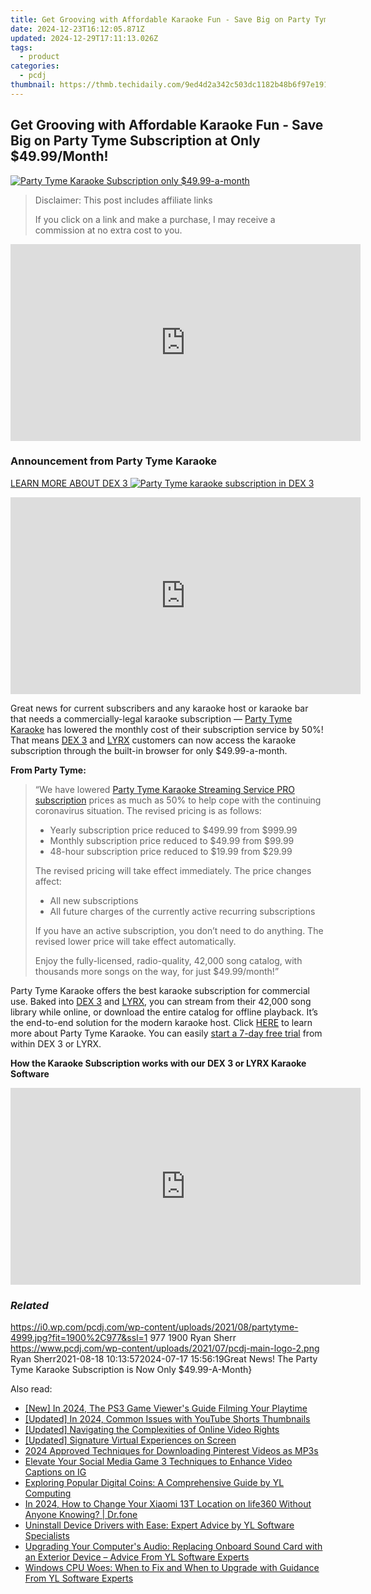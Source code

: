 ```yaml
---
title: Get Grooving with Affordable Karaoke Fun - Save Big on Party Tyme Subscription at Only $49.99/Month!
date: 2024-12-23T16:12:05.871Z
updated: 2024-12-29T17:11:13.026Z
tags:
  - product
categories:
  - pcdj
thumbnail: https://thmb.techidaily.com/9ed4d2a342c503dc1182b48b6f97e1914eb836100fe0df4621fadbbe35959f4b.jpg
---
```


## Get Grooving with Affordable Karaoke Fun - Save Big on Party Tyme Subscription at Only $49.99/Month!

[![Party Tyme Karaoke Subscription only $49.99-a-month](https://i0.wp.com/pcdj.com/wp-content/uploads/2021/08/partytyme-4999.jpg?resize=845%2C321&ssl=1)](https://i0.wp.com/pcdj.com/wp-content/uploads/2021/08/partytyme-4999.jpg?fit=1030%2C530&ssl=1 "Party Tyme Karaoke Subscription only $49.99-a-month")

>  Disclaimer: This post includes affiliate links
>
>  If you click on a link and make a purchase, I may receive a commission at no extra cost to you.
>

<!-- affiliate ads begin -->
<iframe width="560" height="315" src="https://www.youtube.com/embed/wVVp-GggK3U?si=RJb1ClNQV7GjTu_3" title="YouTube video player" frameborder="0" allow="accelerometer; autoplay; clipboard-write; encrypted-media; gyroscope; picture-in-picture; web-share" referrerpolicy="strict-origin-when-cross-origin" allowfullscreen></iframe>
<!-- affiliate ads end -->

### Announcement from Party Tyme Karaoke

[LEARN MORE ABOUT DEX 3 ![Party Tyme karaoke subscription in DEX 3](https://i1.wp.com/pcdj.com/wp-content/uploads/2017/09/dex3-partytyme-new.jpg?fit=300%2C300&ssl=1 "Party Tyme karaoke subscription in DEX 3")](https://tools.techidaily.com/pcdj/products/)

<!-- affiliate ads begin -->
<iframe width="560" height="315" src="https://www.youtube.com/embed/9ECz3oZ8NrQ?si=86vkwkDJo9HQXpzt" title="YouTube video player" frameborder="0" allow="accelerometer; autoplay; clipboard-write; encrypted-media; gyroscope; picture-in-picture; web-share" referrerpolicy="strict-origin-when-cross-origin" allowfullscreen></iframe>
<!-- affiliate ads end -->

Great news for current subscribers and any karaoke host or karaoke bar that needs a commercially-legal karaoke subscription — [Party Tyme Karaoke](https://tools.techidaily.com/pcdj/products/) has lowered the monthly cost of their subscription service by 50%! That means [DEX 3](https://tools.techidaily.com/pcdj/products/) and [LYRX](https://www.lyrxkaraoke.com) customers can now access the karaoke subscription through the built-in browser for only $49.99-a-month.

**From Party Tyme:** 

> “We have lowered [Party Tyme Karaoke Streaming Service PRO subscription](https://tools.techidaily.com/pcdj/products/) prices as much as 50% to help cope with the continuing coronavirus situation. The revised pricing is as follows:
> 
> * Yearly subscription price reduced to $499.99 from $999.99
> * Monthly subscription price reduced to $49.99 from $99.99
> * 48-hour subscription price reduced to $19.99 from $29.99
> 
> The revised pricing will take effect immediately. The price changes affect:
> 
> * All new subscriptions
> * All future charges of the currently active recurring subscriptions
> 
> If you have an active subscription, you don’t need to do anything. The revised lower price will take effect automatically.
> 
> Enjoy the fully-licensed, radio-quality, 42,000 song catalog, with thousands more songs on the way, for just $49.99/month!”

Party Tyme Karaoke offers the best karaoke subscription for commercial use. Baked into [DEX 3](https://tools.techidaily.com/pcdj/products/) and [LYRX](https://www.lyrxkaraoke.com), you can stream from their 42,000 song library while online, or download the entire catalog for offline playback. It’s the end-to-end solution for the modern karaoke host. Click [HERE](https://tools.techidaily.com/pcdj/products/) to learn more about Party Tyme Karaoke. You can easily [start a 7-day free trial](https://tools.techidaily.com/pcdj/products/) from within DEX 3 or LYRX.

**How the Karaoke Subscription works with our DEX 3 or LYRX Karaoke Software**  

<!-- affiliate ads begin -->
<iframe width="560" height="315" src="https://www.youtube.com/embed/dKjioJQaUh8?si=Ls_AeuvGsSyL5ny2" title="YouTube video player" frameborder="0" allow="accelerometer; autoplay; clipboard-write; encrypted-media; gyroscope; picture-in-picture; web-share" referrerpolicy="strict-origin-when-cross-origin" allowfullscreen></iframe>
<!-- affiliate ads end -->

### _Related_

https://i0.wp.com/pcdj.com/wp-content/uploads/2021/08/partytyme-4999.jpg?fit=1900%2C977&ssl=1 977 1900 Ryan Sherr https://www.pcdj.com/wp-content/uploads/2021/07/pcdj-main-logo-2.png Ryan Sherr2021-08-18 10:13:572024-07-17 15:56:19Great News! The Party Tyme Karaoke Subscription is Now Only $49.99-A-Month}

<ins class="adsbygoogle"
     style="display:block"
     data-ad-format="autorelaxed"
     data-ad-client="ca-pub-7571918770474297"
     data-ad-slot="1223367746"></ins>

<ins class="adsbygoogle"
     style="display:block"
     data-ad-client="ca-pub-7571918770474297"
     data-ad-slot="8358498916"
     data-ad-format="auto"
     data-full-width-responsive="true"></ins>

<span class="atpl-alsoreadstyle">Also read:</span>
<div><ul>
<li><a href="https://desktop-recording.techidaily.com/new-in-2024-the-ps3-game-viewers-guide-filming-your-playtime/"><u>[New] In 2024, The PS3 Game Viewer's Guide Filming Your Playtime</u></a></li>
<li><a href="https://facebook-video-share.techidaily.com/updated-in-2024-common-issues-with-youtube-shorts-thumbnails/"><u>[Updated] In 2024, Common Issues with YouTube Shorts Thumbnails</u></a></li>
<li><a href="https://youtube-web.techidaily.com/ed-navigating-the-complexities-of-online-video-rights/"><u>[Updated] Navigating the Complexities of Online Video Rights</u></a></li>
<li><a href="https://fox-hovers.techidaily.com/updated-signature-virtual-experiences-on-screen/"><u>[Updated] Signature Virtual Experiences on Screen</u></a></li>
<li><a href="https://some-guidance.techidaily.com/2024-approved-techniques-for-downloading-pinterest-videos-as-mp3s/"><u>2024 Approved Techniques for Downloading Pinterest Videos as MP3s</u></a></li>
<li><a href="https://instagram-clips.techidaily.com/elevate-your-social-media-game-3-techniques-to-enhance-video-captions-on-ig/"><u>Elevate Your Social Media Game 3 Techniques to Enhance Video Captions on IG</u></a></li>
<li><a href="https://win-exclusive.techidaily.com/exploring-popular-digital-coins-a-comprehensive-guide-by-yl-computing/"><u>Exploring Popular Digital Coins: A Comprehensive Guide by YL Computing</u></a></li>
<li><a href="https://location-social.techidaily.com/in-2024-how-to-change-your-xiaomi-13t-location-on-life360-without-anyone-knowing-drfone-by-drfone-virtual-android/"><u>In 2024, How to Change Your Xiaomi 13T Location on life360 Without Anyone Knowing? | Dr.fone</u></a></li>
<li><a href="https://win-exclusive.techidaily.com/uninstall-device-drivers-with-ease-expert-advice-by-yl-software-specialists/"><u>Uninstall Device Drivers with Ease: Expert Advice by YL Software Specialists</u></a></li>
<li><a href="https://win-exclusive.techidaily.com/upgrading-your-computers-audio-replacing-onboard-sound-card-with-an-exterior-device-advice-from-yl-software-experts/"><u>Upgrading Your Computer's Audio: Replacing Onboard Sound Card with an Exterior Device – Advice From YL Software Experts</u></a></li>
<li><a href="https://win-exclusive.techidaily.com/windows-cpu-woes-when-to-fix-and-when-to-upgrade-with-guidance-from-yl-software-experts/"><u>Windows CPU Woes: When to Fix and When to Upgrade with Guidance From YL Software Experts</u></a></li>
</ul></div>

